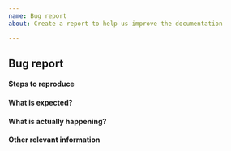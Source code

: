 ```yaml
---
name: Bug report
about: Create a report to help us improve the documentation

---
```


<!-- Please don't delete this template, it helps us fix bugs quicker :) -->

## Bug report

#### Steps to reproduce

#### What is expected?

#### What is actually happening?

#### Other relevant information